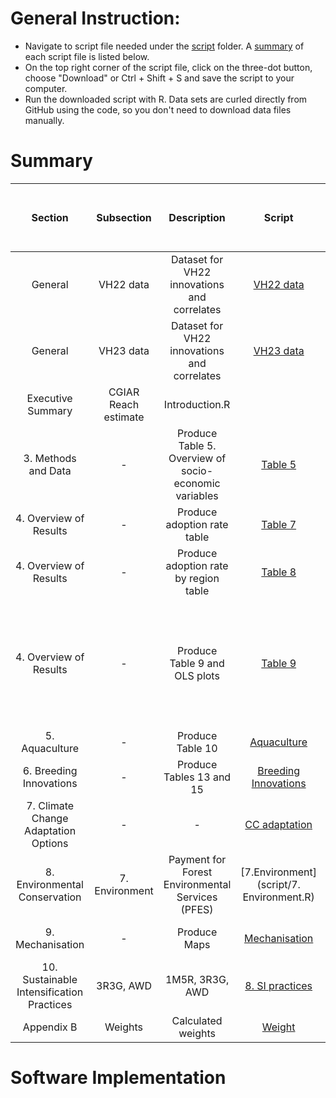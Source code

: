 # General Instruction: 
- Navigate to script file needed under the [script](script) folder. A [summary](#Summary) of each script file is listed below.
- On the top right corner of the script file, click on the three-dot button, choose "Download" or Ctrl + Shift + S and save the script to your computer.
- Run the downloaded script with R. Data sets are curled directly from GitHub using the code, so you don't need to download data files manually. 

# Summary
Section | Subsection | Description| Script | Output | Status (will be deleted when published) | 
|:-----:|:----------:|:------:|:------:| :-----:|:-----:|
|General|VH22 data|Dataset for VH22 innovations and correlates|[VH22 data](script/VH22_data.R)|[VH22 dataset](data/processed/VH22_data.csv), [VH22 codebook](other/codebook%20for%20processed%20data/VH22_data.dic.csv)|complete|
|General|VH23 data|Dataset for VH22 innovations and correlates| [VH23 data](script/VH23_data.R)|[VH23 dataset](data/processed/VH23_data.csv), [VH23 codebook](other/codebook%20for%20processed%20data/VH23_data.dic.csv)|complete|
|Executive Summary| CGIAR Reach estimate| Introduction.R | 
|3. Methods and Data|-|Produce Table 5. Overview of socio-economic variables|[Table 5](script/Table.5.R)|Table 5|complete|
|4. Overview of Results|-|Produce adoption rate table|[Table 7](script/Table.7.R)|Table 7|complete|
|4. Overview of Results|-|Produce adoption rate by region table|[Table 8](script/Table.8.R)|Table 8|complete|
|4. Overview of Results|-|Produce Table 9 and OLS plots|[Table 9](script/Table.9.R)|Table 9; Figures 11, 15, 26, 29, 31, 33, 35, 39, 44, and 46; Appendix C| complete|
|5. Aquaculture|-|Produce Table 10|[Aquaculture](script/3.%20Aquaculture.R)|Table 10|complete|
|6. Breeding Innovations|-|Produce Tables 13 and 15|[Breeding Innovations](script/4.%20Breeding%20Innov.R)|Tables 13 and 15|incomplete|
|7. Climate Change Adaptation Options|-|-|[CC adaptation](script/5.%20CC%20adaptation.R)|-|complete|
|8. Environmental Conservation|7. Environment|Payment for Forest Environmental Services (PFES)|[7.Environment](script/7. Environment.R)|Figures 24a,b|complete|
|9. Mechanisation|-|Produce Maps|[Mechanisation](script/9.%20Mechanization.R)|Figures 24, 26, 28, 30|complete|
|10. Sustainable Intensification Practices|3R3G, AWD|1M5R, 3R3G, AWD|[8. SI practices](script/8.%20SI%20practices.R)|Figures 3, 4, 7, 8, 36|complete|
|Appendix B|Weights|Calculated weights|[Weight](https://github.com/CGIAR-SPIA/Viet-Nam-report-2024/blob/main/script/Report_weights.R)|[Weight](Output/Report_weights.csv)|complete|

# Software Implementation

